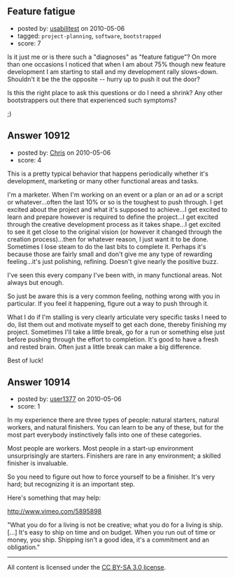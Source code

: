 ## Feature fatigue

- posted by: [usabilitest](https://stackexchange.com/users/-1/3024-usabilitest) on 2010-05-06
- tagged: `project-planning`, `software`, `bootstrapped`
- score: 7

Is it just me or is there such a "diagnoses" as "feature fatigue"? On more than one occasions I noticed that when I am about 75% though new feature development I am starting to stall and my development rally slows-down. Shouldn't it be the the opposite -- hurry up to push it out the door? 

Is this the right place to ask this questions or do I need a shrink? Any other bootstrappers out there that experienced such symptoms?

;)


## Answer 10912

- posted by: [Chris](https://stackexchange.com/users/-1/412-chris) on 2010-05-06
- score: 4

This is a pretty typical behavior that happens periodically whether it's development, marketing or many other functional areas and tasks. 

I'm a marketer. When I'm working on an event or a plan or an ad or a script or whatever...often the last 10% or so is the toughest to push through. I get excited about the project and what it's supposed to achieve...I get excited to learn and prepare however is required to define the project...I get excited through the creative development process as it takes shape...I get excited to see it get close to the original vision (or however it changed through the creation process)...then for whatever reason, I just want it to be done. Sometimes I lose steam to do the last bits to complete it. Perhaps it's because those are fairly small and don't give me any type of rewarding feeling...it's just polishing, refining. Doesn't give nearly the positive buzz.

I've seen this every company I've been with, in many functional areas. Not always but enough.

So just be aware this is a very common feeling, nothing wrong with you in particular. If you feel it happening, figure out a way to push through it. 

What I do if I'm stalling is very clearly articulate very specific tasks I need to do, list them out and motivate myself to get each done, thereby finishing my project. Sometimes I'll take a little break, go for a run or something else just before pushing through the effort to completion. It's good to have a fresh and rested brain. Often just a little break can make a big difference.

Best of luck!




## Answer 10914

- posted by: [user1377](https://stackexchange.com/users/-1/1377-user1377) on 2010-05-06
- score: 1

In my experience there are three types of people: natural starters, natural workers, and natural finishers.  You can learn to be any of these, but for the most part everybody instinctively falls into one of these categories.  

Most people are workers.  Most people in a start-up environment unsurprisingly are starters.  Finishers are rare in any environment; a skilled finisher is invaluable.

So you need to figure out how to force yourself to be a finisher.  It's very hard; but recognizing it is an important step.

Here's something that may help:

http://www.vimeo.com/5895898

"What you do for a living is not be creative; what you do for a living is ship. [...]  It's easy to ship on time and on budget.  When you run out of time or money, you ship.  Shipping isn't a good idea, it's a commitment and an obligation."





---

All content is licensed under the [CC BY-SA 3.0 license](https://creativecommons.org/licenses/by-sa/3.0/).
